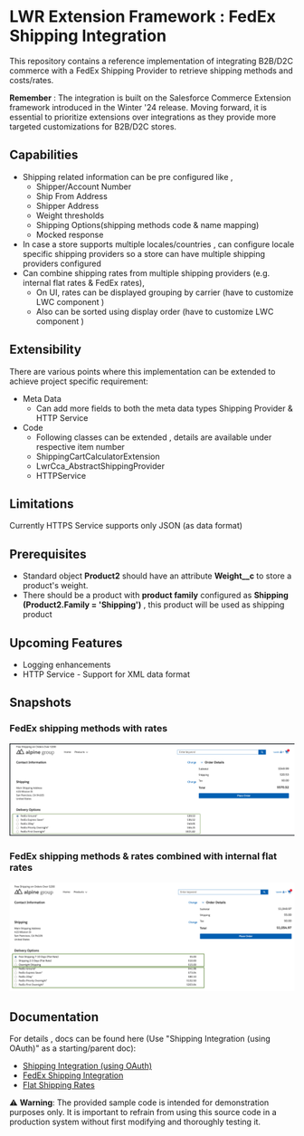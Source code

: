 # LWR Extension Framework : FedEx Shipping Integration

This repository contains a reference implementation of integrating B2B/D2C commerce with a FedEx Shipping Provider to retrieve shipping methods and costs/rates.

**Remember** : The integration is built on the Salesforce Commerce Extension framework introduced in the Winter '24 release.
Moving forward, it is essential to prioritize extensions over integrations as they provide more targeted customizations for B2B/D2C stores.

## Capabilities ##
- Shipping related information can be pre configured like  ,
  - Shipper/Account Number
  - Ship From Address
  - Shipper Address
  - Weight thresholds
  - Shipping Options(shipping methods code & name mapping)
  - Mocked response
- In case a store supports multiple locales/countries , can configure locale specific shipping providers so a store can have multiple shipping providers configured
- Can combine shipping rates from multiple shipping providers (e.g. internal flat rates & FedEx rates),
  - On UI,  rates can be displayed grouping by carrier (have to customize LWC component )
  - Also can be sorted using display order (have to customize LWC component )

## Extensibility ##
There are various points where this implementation can be extended to achieve project specific requirement:
  - Meta Data
    - Can add more fields to both the meta data types Shipping Provider & HTTP Service
  - Code
     - Following classes can be extended , details are available under respective item number
      - ShippingCartCalculatorExtension
      - LwrCca_AbstractShippingProvider
      - HTTPService

 ## Limitations  ##
  Currently HTTPS Service supports only JSON (as data format)

 ## Prerequisites  ##
  - Standard object **Product2** should have an attribute **Weight__c** to store a product's weight.
  - There should be a product with **product family** configured as **Shipping (Product2.Family = 'Shipping')** , this product will be used as shipping product

 ## Upcoming Features  ##
  - Logging enhancements
  - HTTP Service - Support for XML data format

## Snapshots ##

### FedEx shipping methods with rates  ###

![image](./images/337754473-14772687-321d-4979-ac0c-bd172f359afb.png)


### FedEx shipping methods & rates combined with internal flat rates ###

![image](./images/337755146-70b82cb0-6345-4901-ae58-035301d8d141.png)



## Documentation ##
For details , docs can be found here (Use "Shipping Integration (using OAuth)" as a starting/parent doc):
  - [Shipping Integration (using OAuth)](./1.SF-LWR%20Extension_Framework_Shipping_Integration_(using_OAuth)-010724-224833.pdf)
  - [FedEx Shipping Integration](./2.SF-LWR_Extension_Framework_FedEx_Shipping_Integration-010724-230045.pdf)
  - [Flat Shipping Rates](./3.SF-LWR%20Extension_Framework_Flat_Shipping_Rates-010724-230330.pdf)

⚠️ **Warning**: The provided sample code is intended for demonstration purposes only. It is important to refrain from using this source code in a production system without first modifying and thoroughly testing it.